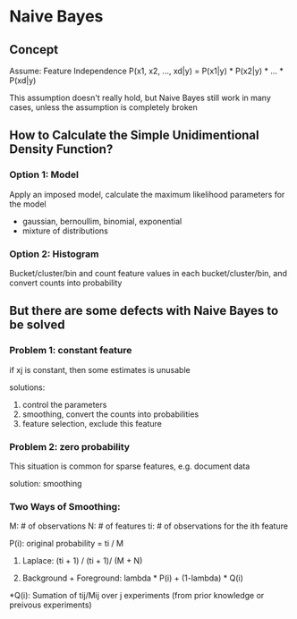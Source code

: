 # Naive Bayes

## Concept

Assume: Feature Independence
P(x1, x2, ..., xd|y) = P(x1|y) * P(x2|y) * ... * P(xd|y)

This assumption doesn't really hold, but Naive Bayes still work in many cases, unless the assumption is completely broken


## How to Calculate the Simple Unidimentional Density Function?
### Option 1: Model

Apply an imposed model, calculate the maximum likelihood parameters for the model
* gaussian, bernoullim, binomial, exponential
* mixture of distributions

### Option 2: Histogram

Bucket/cluster/bin and count feature values in each bucket/cluster/bin, and convert counts into probability

## But there are some defects with Naive Bayes to be solved

### Problem 1: constant feature

if xj is constant, then some estimates is unusable

solutions:
  1. control the parameters
  2. smoothing, convert the counts into probabilities
  3. feature selection, exclude this feature

### Problem 2: zero probability
This situation is common for sparse features, e.g. document data

solution: smoothing


### Two Ways of Smoothing:
M: # of observations
N: # of features
ti: # of observations for the ith feature

P(i): original probability = ti / M

1. Laplace: (ti + 1) / (ti + 1)/ (M + N)
  
2. Background + Foreground: lambda * P(i) + (1-lambda) * Q(i)

*Q(i): Sumation of tij/Mij over j experiments (from prior knowledge or preivous experiments)
